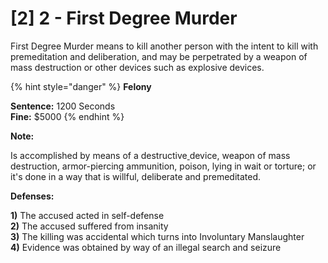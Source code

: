 # \[2] 2 - First Degree Murder

First Degree Murder means to kill another person with the intent to kill with premeditation and deliberation, and may be perpetrated by a weapon of mass destruction or other devices such as explosive devices.

{% hint style="danger" %}
**Felony**

**Sentence:** 1200 Seconds\
**Fine:** $5000
{% endhint %}

**Note:**

Is accomplished by means of a destructive[ ](https://www.shouselaw.com/destructive-device.html)device, weapon of mass destruction, armor-piercing ammunition, poison, lying in wait or torture; or it's done in a way that is willful, deliberate and premeditated.

**Defenses:**

**1)** The accused acted in self-defense\
**2)** The accused suffered from insanity\
**3)** The killing was accidental which turns into Involuntary Manslaughter\
**4)** Evidence was obtained by way of an illegal search and seizure
